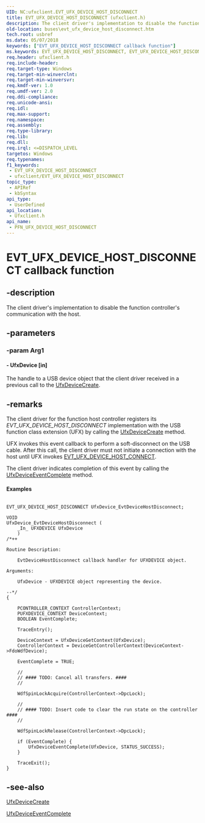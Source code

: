 ```yaml
---
UID: NC:ufxclient.EVT_UFX_DEVICE_HOST_DISCONNECT
title: EVT_UFX_DEVICE_HOST_DISCONNECT (ufxclient.h)
description: The client driver's implementation to disable the function controller's communication with the host.
old-location: buses\evt_ufx_device_host_disconnect.htm
tech.root: usbref
ms.date: 05/07/2018
keywords: ["EVT_UFX_DEVICE_HOST_DISCONNECT callback function"]
ms.keywords: EVT_UFX_DEVICE_HOST_DISCONNECT, EVT_UFX_DEVICE_HOST_DISCONNECT callback, EvtUfxDeviceHostDisconnect, EvtUfxDeviceHostDisconnect callback function [Buses], PFN_UFX_DEVICE_HOST_DISCONNECT, PFN_UFX_DEVICE_HOST_DISCONNECT callback function pointer [Buses], buses.evt_ufx_device_host_disconnect, ufxclient/EvtUfxDeviceHostDisconnect
req.header: ufxclient.h
req.include-header: 
req.target-type: Windows
req.target-min-winverclnt: 
req.target-min-winversvr: 
req.kmdf-ver: 1.0
req.umdf-ver: 2.0
req.ddi-compliance: 
req.unicode-ansi: 
req.idl: 
req.max-support: 
req.namespace: 
req.assembly: 
req.type-library: 
req.lib: 
req.dll: 
req.irql: <=DISPATCH_LEVEL
targetos: Windows
req.typenames: 
f1_keywords:
 - EVT_UFX_DEVICE_HOST_DISCONNECT
 - ufxclient/EVT_UFX_DEVICE_HOST_DISCONNECT
topic_type:
 - APIRef
 - kbSyntax
api_type:
 - UserDefined
api_location:
 - Ufxclient.h
api_name:
 - PFN_UFX_DEVICE_HOST_DISCONNECT
---
```


# EVT_UFX_DEVICE_HOST_DISCONNECT callback function


## -description

The client driver's implementation to disable the function controller's communication with the host.

## -parameters

### -param Arg1

#### - UfxDevice [in]

The handle to a  USB device object that the client driver received in a previous call to  the <a href="/windows-hardware/drivers/ddi/ufxclient/nf-ufxclient-ufxdevicecreate">UfxDeviceCreate</a>.

## -remarks

The client driver for the function host controller registers its <i>EVT_UFX_DEVICE_HOST_DISCONNECT</i> implementation with the USB function class extension (UFX) by calling the <a href="/windows-hardware/drivers/ddi/ufxclient/nf-ufxclient-ufxdevicecreate">UfxDeviceCreate</a> method.

UFX invokes this  event callback to perform a soft-disconnect on the USB cable. After this call, the client driver must not initiate a connection with the host until UFX invokes <a href="/windows-hardware/drivers/ddi/ufxclient/nc-ufxclient-evt_ufx_device_host_connect">EVT_UFX_DEVICE_HOST_CONNECT</a>. 

The client driver indicates completion of this event by calling the <a href="/windows-hardware/drivers/ddi/ufxclient/nf-ufxclient-ufxdeviceeventcomplete">UfxDeviceEventComplete</a> method.


#### Examples


```

EVT_UFX_DEVICE_HOST_DISCONNECT UfxDevice_EvtDeviceHostDisconnect;

VOID
UfxDevice_EvtDeviceHostDisconnect (
    _In_ UFXDEVICE UfxDevice
    )
/*++

Routine Description:

    EvtDeviceHostDisconnect callback handler for UFXDEVICE object.

Arguments:

    UfxDevice - UFXDEVICE object representing the device.

--*/
{

    PCONTROLLER_CONTEXT ControllerContext;
    PUFXDEVICE_CONTEXT DeviceContext;
    BOOLEAN EventComplete;

    TraceEntry();

    DeviceContext = UfxDeviceGetContext(UfxDevice);
    ControllerContext = DeviceGetControllerContext(DeviceContext->FdoWdfDevice);

    EventComplete = TRUE;

    //
    // #### TODO: Cancel all transfers. ####
    //

    WdfSpinLockAcquire(ControllerContext->DpcLock);

    //
    // #### TODO: Insert code to clear the run state on the controller ####
    //
    
    WdfSpinLockRelease(ControllerContext->DpcLock);

    if (EventComplete) {
        UfxDeviceEventComplete(UfxDevice, STATUS_SUCCESS);
    }

    TraceExit();
}

```


## -see-also

<a href="/windows-hardware/drivers/ddi/ufxclient/nf-ufxclient-ufxdevicecreate">UfxDeviceCreate</a>



<a href="/windows-hardware/drivers/ddi/ufxclient/nf-ufxclient-ufxdeviceeventcomplete">UfxDeviceEventComplete</a>
